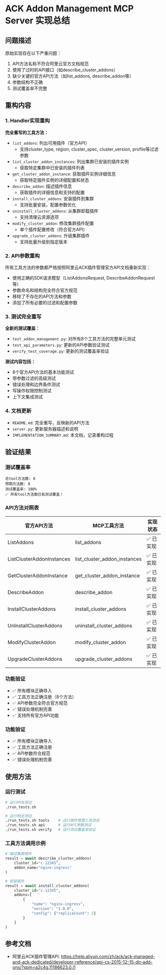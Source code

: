 # ACK Addon Management MCP Server 实现总结

## 问题描述

原始实现存在以下严重问题：
1. API方法名称不符合阿里云官方文档规范
2. 使用了过时的API接口（如describe_cluster_addons）
3. 缺少关键的官方API方法（如list_addons, describe_addon等）
4. 参数结构不正确
5. 测试覆盖率不完整

## 重构内容

### 1. Handler实现重构

**完全重写的工具方法：**
- `list_addons`: 列出可用插件（官方API）
  - 支持cluster_type, region, cluster_spec, cluster_version, profile等过滤参数
- `list_cluster_addon_instances`: 列出集群已安装的插件实例
  - 获取特定集群中已安装的插件列表
- `get_cluster_addon_instance`: 获取插件实例详细信息
  - 获取特定插件实例的详细配置和状态
- `describe_addon`: 描述插件信息
  - 获取插件的详细信息和支持的配置
- `install_cluster_addons`: 安装插件到集群
  - 支持批量安装，配置参数优化
- `uninstall_cluster_addons`: 从集群卸载插件
  - 支持清理云资源选项
- `modify_cluster_addon`: 修改集群插件配置
  - 单个插件配置修改（符合官方API）
- `upgrade_cluster_addons`: 升级集群插件
  - 支持批量升级到指定版本

### 2. API参数重构

所有工具方法的参数都严格按照阿里云ACK插件管理官方API文档重新实现：
- 使用正确的SDK请求模型（ListAddonsRequest, DescribeAddonRequest等）
- 参数命名和结构完全符合官方规范
- 移除了不存在的API方法和参数
- 添加了所有必要的过滤和配置参数

### 3. 测试完全重写

**全新的测试覆盖：**
- `test_addon_management.py`: 对所有8个工具方法的完整单元测试
- `test_api_parameters.py`: 更新的API参数验证测试
- `verify_test_coverage.py`: 更新的测试覆盖率验证

**测试内容包括：**
- 8个官方API方法的基本功能测试
- 带参数过滤的高级测试
- 错误处理和边界条件测试
- 写操作权限控制测试
- 上下文集成测试

### 4. 文档更新

- `README.md`: 完全重写，反映新的API方法
- `server.py`: 更新服务器描述和说明
- `IMPLEMENTATION_SUMMARY.md`: 本文档，记录重构过程

## 验证结果

### 测试覆盖率
```
总tool方法数: 8
预期方法数: 8  
测试覆盖率: 100%
✅ 所有tool方法都已有测试覆盖！
```

### API方法对照表

| 官方API方法 | MCP工具方法 | 实现状态 |
|------------|------------|----------|
| ListAddons | list_addons | ✅ 已实现 |
| ListClusterAddonInstances | list_cluster_addon_instances | ✅ 已实现 |
| GetClusterAddonInstance | get_cluster_addon_instance | ✅ 已实现 |
| DescribeAddon | describe_addon | ✅ 已实现 |
| InstallClusterAddons | install_cluster_addons | ✅ 已实现 |
| UnInstallClusterAddons | uninstall_cluster_addons | ✅ 已实现 |
| ModifyClusterAddon | modify_cluster_addon | ✅ 已实现 |
| UpgradeClusterAddons | upgrade_cluster_addons | ✅ 已实现 |

### 功能验证
- ✅ 所有模块正确导入
- ✅ 工具方法正确注册（8个方法）
- ✅ API参数完全符合官方规范
- ✅ 错误处理机制完善
- ✅ 支持所有官方API功能

### 功能验证
- ✅ 所有模块正确导入
- ✅ 工具方法正确注册
- ✅ API参数符合规范
- ✅ 错误处理机制完善

## 使用方法

### 运行测试
```bash
# 运行所有测试
./run_tests.sh

# 运行特定测试
./run_tests.sh tools    # 运行插件管理工具测试
./run_tests.sh api      # 运行API参数测试
./run_tests.sh verify   # 运行测试覆盖率验证
```

### 工具方法调用示例

```python
# 描述集群插件
result = await describe_cluster_addons(
    cluster_id="c-12345",
    addon_name="nginx-ingress"
)

# 安装插件
result = await install_cluster_addons(
    cluster_id="c-12345",
    addons=[
        {
            "name": "nginx-ingress",
            "version": "1.0.0",
            "config": {"replicaCount": 2}
        }
    ]
)
```

## 参考文档

- 阿里云ACK插件管理API: https://help.aliyun.com/zh/ack/ack-managed-and-ack-dedicated/developer-reference/api-cs-2015-12-15-dir-add-ons/?spm=a2c4g.11186623.0.i1